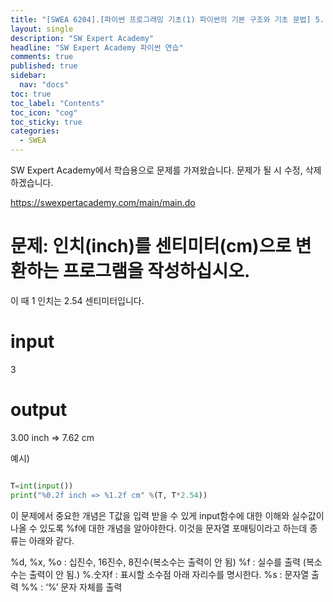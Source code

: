 ```yaml
---
title: "[SWEA 6204].[파이썬 프로그래밍 기초(1) 파이썬의 기본 구조와 기초 문법] 5. 연산자 1"
layout: single
description: "SW Expert Academy"
headline: "SW Expert Academy 파이썬 연습"
comments: true
published: true
sidebar:
  nav: "docs"
toc: true
toc_label: "Contents"
toc_icon: "cog"
toc_sticky: true
categories:
  - SWEA
---
```


SW Expert Academy에서 학습용으로 문제를 가져왔습니다. 문제가 될 시 수정, 삭제하겠습니다.

https://swexpertacademy.com/main/main.do


# 문제: 인치(inch)를 센티미터(cm)으로 변환하는 프로그램을 작성하십시오.
이 때 1 인치는 2.54 센티미터입니다.

# input

3

# output

3.00 inch =>  7.62 cm

예시)

```python

T=int(input())
print("%0.2f inch => %1.2f cm" %(T, T*2.54))

```

이 문제에서 중요한 개념은 T값을 입력 받을 수 있게 input함수에 대한 이해와 실수값이 나올 수 있도록 %f에 대한 개념을 알아야한다.
이것을 문자열 포매팅이라고 하는데 종류는 아래와 같다.

%d, %x, %o : 십진수, 16진수, 8진수(복소수는 출력이 안 됨)
%f : 실수를 출력 (복소수는 출력이 안 됨.)
%.숫자f : 표시할 소수점 아래 자리수를 명시한다.
%s : 문자열 출력
%% : 	‘%’ 문자 자체를 출력




